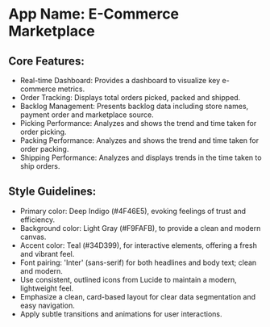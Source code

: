 # **App Name**: E-Commerce Marketplace

## Core Features:

- Real-time Dashboard: Provides a dashboard to visualize key e-commerce metrics.
- Order Tracking: Displays total orders picked, packed and shipped.
- Backlog Management: Presents backlog data including store names, payment order and marketplace source.
- Picking Performance: Analyzes and shows the trend and time taken for order picking.
- Packing Performance: Analyzes and shows the trend and time taken for order packing.
- Shipping Performance: Analyzes and displays trends in the time taken to ship orders.

## Style Guidelines:

- Primary color: Deep Indigo (#4F46E5), evoking feelings of trust and efficiency.
- Background color: Light Gray (#F9FAFB), to provide a clean and modern canvas.
- Accent color: Teal (#34D399), for interactive elements, offering a fresh and vibrant feel.
- Font pairing: 'Inter' (sans-serif) for both headlines and body text; clean and modern.
- Use consistent, outlined icons from Lucide to maintain a modern, lightweight feel.
- Emphasize a clean, card-based layout for clear data segmentation and easy navigation.
- Apply subtle transitions and animations for user interactions.